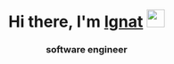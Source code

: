 <h1 align="center">Hi there, I'm <a href="https://github.com/ignatkuzyakov" target="_blank">Ignat</a> 
<img src="https://github.com/blackcater/blackcater/raw/main/images/Hi.gif" height="32"/></h1>
<h3 align="center">software engineer</h3>
